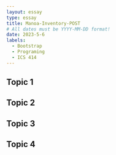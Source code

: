 ```yaml
---
layout: essay
type: essay
title: Manoa-Inventory-POST
# All dates must be YYYY-MM-DD format!
date: 2023-5-6
labels:
  - Bootstrap
  - Programing
  - ICS 414
---
```


## Topic 1

## Topic 2

## Topic 3

## Topic 4

